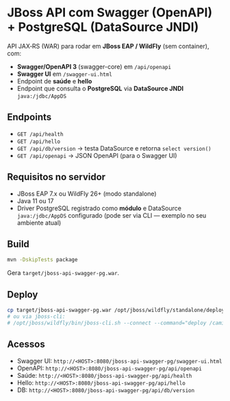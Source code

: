 # JBoss API com Swagger (OpenAPI) + PostgreSQL (DataSource JNDI)

API JAX‑RS (WAR) para rodar em **JBoss EAP / WildFly** (sem container), com:
- **Swagger/OpenAPI 3** (swagger-core) em `/api/openapi`
- **Swagger UI** em `/swagger-ui.html`
- Endpoint de **saúde** e **hello**
- Endpoint que consulta o **PostgreSQL** via **DataSource JNDI** `java:/jdbc/AppDS`

## Endpoints
- `GET /api/health`
- `GET /api/hello`
- `GET /api/db/version` → testa DataSource e retorna `select version()`
- `GET /api/openapi` → JSON OpenAPI (para o Swagger UI)

## Requisitos no servidor
- JBoss EAP 7.x ou WildFly 26+ (modo standalone)
- Java 11 ou 17
- Driver PostgreSQL registrado como **módulo** e DataSource `java:/jdbc/AppDS` configurado
  (pode ser via CLI — exemplo no seu ambiente atual)

## Build
```bash
mvn -DskipTests package
```
Gera `target/jboss-api-swagger-pg.war`.

## Deploy
```bash
cp target/jboss-api-swagger-pg.war /opt/jboss/wildfly/standalone/deployments/
# ou via jboss-cli:
# /opt/jboss/wildfly/bin/jboss-cli.sh --connect --command="deploy /caminho/jboss-api-swagger-pg.war --force"
```

## Acessos
- Swagger UI: `http://<HOST>:8080/jboss-api-swagger-pg/swagger-ui.html`
- OpenAPI:    `http://<HOST>:8080/jboss-api-swagger-pg/api/openapi`
- Saúde:      `http://<HOST>:8080/jboss-api-swagger-pg/api/health`
- Hello:      `http://<HOST>:8080/jboss-api-swagger-pg/api/hello`
- DB:         `http://<HOST>:8080/jboss-api-swagger-pg/api/db/version`
